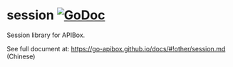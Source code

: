 # session [![GoDoc](https://godoc.org/github.com/go-apibox/session?status.png)](https://godoc.org/github.com/go-apibox/session)

Session library for APIBox.

See full document at: https://go-apibox.github.io/docs/#!other/session.md (Chinese)
